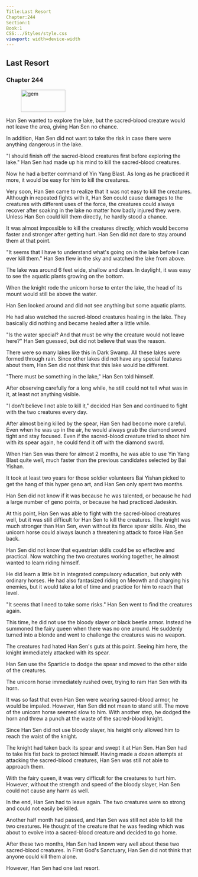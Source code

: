 ```yaml
---
Title:Last Resort 
Chapter:244 
Section:1 
Book:1 
CSS:../Styles/style.css 
viewport: width=device-width
---
```

  
## Last Resort
### Chapter 244
  
<figure>
	<img src="../Images/gem.gif" alt="gem" id="gem" width="120" height="60" />
</figure>
  

  
Han Sen wanted to explore the lake, but the sacred-blood creature would not leave the area, giving Han Sen no chance.

In addition, Han Sen did not want to take the risk in case there were anything dangerous in the lake.

"I should finish off the sacred-blood creatures first before exploring the lake." Han Sen had made up his mind to kill the sacred-blood creatures.

Now he had a better command of Yin Yang Blast. As long as he practiced it more, it would be easy for him to kill the creatures.

Very soon, Han Sen came to realize that it was not easy to kill the creatures. Although in repeated fights with it, Han Sen could cause damages to the creatures with different uses of the force, the creatures could always recover after soaking in the lake no matter how badly injured they were. Unless Han Sen could kill them directly, he hardly stood a chance.

It was almost impossible to kill the creatures directly, which would become faster and stronger after getting hurt. Han Sen did not dare to stay around them at that point.

"It seems that I have to understand what's going on in the lake before I can ever kill them." Han Sen flew in the sky and watched the lake from above.

The lake was around 6 feet wide, shallow and clean. In daylight, it was easy to see the aquatic plants growing on the bottom.

When the knight rode the unicorn horse to enter the lake, the head of its mount would still be above the water.

Han Sen looked around and did not see anything but some aquatic plants.

He had also watched the sacred-blood creatures healing in the lake. They basically did nothing and became healed after a little while.

"Is the water special? And that must be why the creature would not leave here?" Han Sen guessed, but did not believe that was the reason.

There were so many lakes like this in Dark Swamp. All these lakes were formed through rain. Since other lakes did not have any special features about them, Han Sen did not think that this lake would be different.

"There must be something in the lake," Han Sen told himself.

After observing carefully for a long while, he still could not tell what was in it, at least not anything visible.

"I don't believe I not able to kill it," decided Han Sen and continued to fight with the two creatures every day.

After almost being killed by the spear, Han Sen had become more careful. Even when he was up in the air, he would always grab the diamond sword tight and stay focused. Even if the sacred-blood creature tried to shoot him with its spear again, he could fend it off with the diamond sword.

When Han Sen was there for almost 2 months, he was able to use Yin Yang Blast quite well, much faster than the previous candidates selected by Bai Yishan.

It took at least two years for those soldier volunteers Bai Yishan picked to get the hang of this hyper geno art, and Han Sen only spent two months.

Han Sen did not know if it was because he was talented, or because he had a large number of geno points, or because he had practiced Jadeskin.

At this point, Han Sen was able to fight with the sacred-blood creatures well, but it was still difficult for Han Sen to kill the creatures. The knight was much stronger than Han Sen, even without its fierce spear skills. Also, the unicorn horse could always launch a threatening attack to force Han Sen back.

Han Sen did not know that equestrian skills could be so effective and practical. Now watching the two creatures working together, he almost wanted to learn riding himself.

He did learn a little bit in integrated compulsory education, but only with ordinary horses. He had also fantasized riding on Meowth and charging his enemies, but it would take a lot of time and practice for him to reach that level.

"It seems that I need to take some risks." Han Sen went to find the creatures again.

This time, he did not use the bloody slayer or black beetle armor. Instead he summoned the fairy queen when there was no one around. He suddenly turned into a blonde and went to challenge the creatures was no weapon.

The creatures had hated Han Sen's guts at this point. Seeing him here, the knight immediately attacked with its spear.

Han Sen use the Sparticle to dodge the spear and moved to the other side of the creatures.

The unicorn horse immediately rushed over, trying to ram Han Sen with its horn.

It was so fast that even Han Sen were wearing sacred-blood armor, he would be impaled. However, Han Sen did not mean to stand still. The move of the unicorn horse seemed slow to him. With another step, he dodged the horn and threw a punch at the waste of the sacred-blood knight.

Since Han Sen did not use bloody slayer, his height only allowed him to reach the waist of the knight.

The knight had taken back its spear and swept it at Han Sen. Han Sen had to take his fist back to protect himself. Having made a dozen attempts at attacking the sacred-blood creatures, Han Sen was still not able to approach them.

With the fairy queen, it was very difficult for the creatures to hurt him. However, without the strength and speed of the bloody slayer, Han Sen could not cause any harm as well.

In the end, Han Sen had to leave again. The two creatures were so strong and could not easily be killed.

Another half month had passed, and Han Sen was still not able to kill the two creatures. He thought of the creature that he was feeding which was about to evolve into a sacred-blood creature and decided to go home.

After these two months, Han Sen had known very well about these two sacred-blood creatures. In First God's Sanctuary, Han Sen did not think that anyone could kill them alone.

However, Han Sen had one last resort.